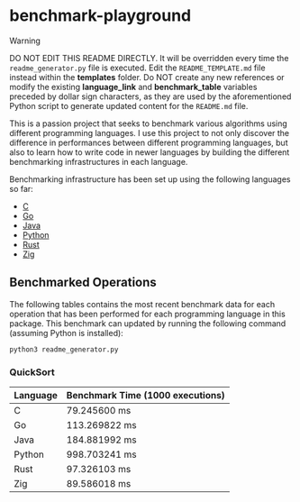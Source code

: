 # benchmark-playground

> [!WARNING]  
> DO NOT EDIT THIS README DIRECTLY. It will be overridden every time the `readme_generator.py` file is executed. Edit the `README_TEMPLATE.md` file instead within the **templates** folder. Do NOT create any new references or modify the existing **language_link** and **benchmark_table** variables preceded by dollar sign characters, as they are used by the aforementioned Python script to generate updated content for the `README.md` file.

This is a passion project that seeks to benchmark various algorithms using different programming languages. I use this project to not only discover the difference in performances between different programming languages, but also to learn how to write code in newer languages by building the different benchmarking infrastructures in each language.

Benchmarking infrastructure has been set up using the following languages so far:

* [C](https://github.com/rdelacrz/benchmark-playground/tree/main/languages/C)
* [Go](https://github.com/rdelacrz/benchmark-playground/tree/main/languages/Go)
* [Java](https://github.com/rdelacrz/benchmark-playground/tree/main/languages/Java)
* [Python](https://github.com/rdelacrz/benchmark-playground/tree/main/languages/Python)
* [Rust](https://github.com/rdelacrz/benchmark-playground/tree/main/languages/Rust)
* [Zig](https://github.com/rdelacrz/benchmark-playground/tree/main/languages/Zig)

## Benchmarked Operations

The following tables contains the most recent benchmark data for each operation that has been performed for each programming language in this package. This benchmark can updated by running the following command (assuming Python is installed):

```
python3 readme_generator.py
```

### QuickSort
Language | Benchmark Time (1000 executions)
--- | ---
C | 79.245600 ms
Go | 113.269822 ms
Java | 184.881992 ms
Python | 998.703241 ms
Rust | 97.326103 ms
Zig | 89.586018 ms

